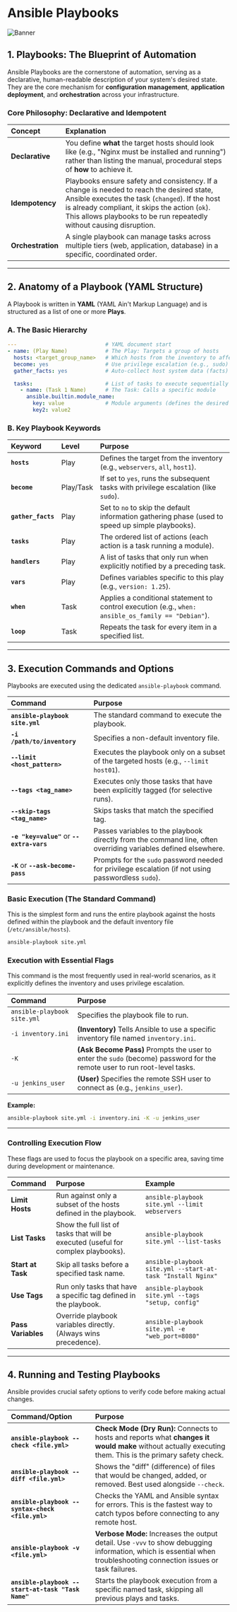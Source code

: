 # Ansible Playbooks

<img src="https://github.com/bhuvan-raj/Ansible-Zero-to-Hero/blob/main/assets/playbook.jpg" alt="Banner" />

## 1\. Playbooks: The Blueprint of Automation

Ansible Playbooks are the cornerstone of automation, serving as a declarative, human-readable description of your system's desired state. They are the core mechanism for **configuration management**, **application deployment**, and **orchestration** across your infrastructure.

### Core Philosophy: Declarative and Idempotent

| Concept | Explanation |
| :--- | :--- |
| **Declarative** | You define **what** the target hosts should look like (e.g., "Nginx must be installed and running") rather than listing the manual, procedural steps of **how** to achieve it. |
| **Idempotency** | Playbooks ensure safety and consistency. If a change is needed to reach the desired state, Ansible executes the task (`changed`). If the host is already compliant, it skips the action (`ok`). This allows playbooks to be run repeatedly without causing disruption. |
| **Orchestration** | A single playbook can manage tasks across multiple tiers (web, application, database) in a specific, coordinated order. |

-----

## 2\. Anatomy of a Playbook (YAML Structure)

A Playbook is written in **YAML** (YAML Ain't Markup Language) and is structured as a list of one or more **Plays**.

### A. The Basic Hierarchy

```yaml
---                            # YAML document start
- name: (Play Name)            # The Play: Targets a group of hosts
  hosts: <target_group_name>   # Which hosts from the inventory to affect
  become: yes                  # Use privilege escalation (e.g., sudo)
  gather_facts: yes            # Auto-collect host system data (facts)

  tasks:                       # List of tasks to execute sequentially
    - name: (Task 1 Name)      # The Task: Calls a specific module
      ansible.builtin.module_name:
        key: value             # Module arguments (defines the desired state)
        key2: value2
```

### B. Key Playbook Keywords

| Keyword | Level | Purpose |
| :--- | :--- | :--- |
| **`hosts`** | Play | Defines the target from the inventory (e.g., `webservers`, `all`, `host1`). |
| **`become`** | Play/Task | If set to `yes`, runs the subsequent tasks with privilege escalation (like `sudo`). |
| **`gather_facts`** | Play | Set to `no` to skip the default information gathering phase (used to speed up simple playbooks). |
| **`tasks`** | Play | The ordered list of actions (each action is a task running a module). |
| **`handlers`** | Play | A list of tasks that only run when explicitly notified by a preceding task. |
| **`vars`** | Play | Defines variables specific to this play (e.g., `version: 1.25`). |
| **`when`** | Task | Applies a conditional statement to control execution (e.g., `when: ansible_os_family == "Debian"`). |
| **`loop`** | Task | Repeats the task for every item in a specified list. |

-----

## 3\. Execution Commands and Options

Playbooks are executed using the dedicated `ansible-playbook` command.

| Command | Purpose |
| :--- | :--- |
| **`ansible-playbook site.yml`** | The standard command to execute the playbook. |
| **`-i /path/to/inventory`** | Specifies a non-default inventory file. |
| **`--limit <host_pattern>`** | Executes the playbook only on a subset of the targeted hosts (e.g., `--limit host01`). |
| **`--tags <tag_name>`** | Executes only those tasks that have been explicitly tagged (for selective runs). |
| **`--skip-tags <tag_name>`** | Skips tasks that match the specified tag. |
| **`-e "key=value"`** or **`--extra-vars`** | Passes variables to the playbook directly from the command line, often overriding variables defined elsewhere. |
| **`-K`** or **`--ask-become-pass`** | Prompts for the `sudo` password needed for privilege escalation (if not using passwordless `sudo`). |


### Basic Execution (The Standard Command)

This is the simplest form and runs the entire playbook against the hosts defined within the playbook and the default inventory file (`/etc/ansible/hosts`).

```bash
ansible-playbook site.yml
```

### Execution with Essential Flags

This command is the most frequently used in real-world scenarios, as it explicitly defines the inventory and uses privilege escalation.

| Command | Purpose |
| :--- | :--- |
| `ansible-playbook site.yml` | Specifies the playbook file to run. |
| `-i inventory.ini` | **(Inventory)** Tells Ansible to use a specific inventory file named `inventory.ini`. |
| `-K` | **(Ask Become Pass)** Prompts the user to enter the `sudo` (become) password for the remote user to run root-level tasks. |
| `-u jenkins_user` | **(User)** Specifies the remote SSH user to connect as (e.g., `jenkins_user`). |

**Example:**

```bash
ansible-playbook site.yml -i inventory.ini -K -u jenkins_user
```

-----


###  Controlling Execution Flow

These flags are used to focus the playbook on a specific area, saving time during development or maintenance.

| Command | Purpose | Example |
| :--- | :--- | :--- |
| **Limit Hosts** | Run against only a subset of the hosts defined in the playbook. | `ansible-playbook site.yml --limit webservers` |
| **List Tasks** | Show the full list of tasks that will be executed (useful for complex playbooks). | `ansible-playbook site.yml --list-tasks` |
| **Start at Task**| Skip all tasks before a specified task name. | `ansible-playbook site.yml --start-at-task "Install Nginx"` |
| **Use Tags** | Run only tasks that have a specific tag defined in the playbook. | `ansible-playbook site.yml --tags "setup, config"` |
| **Pass Variables** | Override playbook variables directly. (Always wins precedence). | `ansible-playbook site.yml -e "web_port=8080"` |




-----

## 4\. Running and Testing Playbooks

Ansible provides crucial safety options to verify code before making actual changes.

| Command/Option | Purpose |
| :--- | :--- |
| **`ansible-playbook --check <file.yml>`** | **Check Mode (Dry Run):** Connects to hosts and reports what **changes it would make** without actually executing them. This is the primary safety check. |
| **`ansible-playbook --diff <file.yml>`** | Shows the "diff" (difference) of files that would be changed, added, or removed. Best used alongside `--check`. |
| **`ansible-playbook --syntax-check <file.yml>`** | Checks the YAML and Ansible syntax for errors. This is the fastest way to catch typos before connecting to any remote host. |
| **`ansible-playbook -v <file.yml>`** | **Verbose Mode:** Increases the output detail. Use `-vvv` to show debugging information, which is essential when troubleshooting connection issues or task failures. |
| **`ansible-playbook --start-at-task "Task Name"`** | Starts the playbook execution from a specific named task, skipping all previous plays and tasks. |
